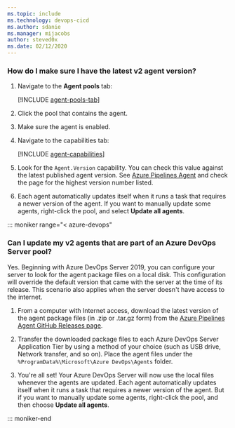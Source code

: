 ```yaml
---
ms.topic: include
ms.technology: devops-cicd
ms.author: sdanie
ms.manager: mijacobs
author: steved0x
ms.date: 02/12/2020
---
```


### How do I make sure I have the latest v2 agent version?

1.  Navigate to the **Agent pools** tab:

    [!INCLUDE [agent-pools-tab](../../includes/agent-pools-tab.md)]

1.  Click the pool that contains the agent.

1.  Make sure the agent is enabled.

1.  Navigate to the capabilities tab:

    [!INCLUDE [agent-capabilities](../../includes/agent-capabilities-tab.md)]

1.  Look for the `Agent.Version` capability. You can check this value against the latest published agent version. See [Azure Pipelines Agent](https://github.com/Microsoft/azure-pipelines-agent/releases) and check the page for the highest version number listed.

1.  Each agent automatically updates itself when it runs a task that requires a newer version of the agent. If you want to manually update some agents, right-click the pool, and select **Update all agents**.

::: moniker range="< azure-devops"

### Can I update my v2 agents that are part of an Azure DevOps Server pool?

Yes.
Beginning with Azure DevOps Server 2019, you can configure your server to look for the agent package files on a local disk.
This configuration will override the default version that came with the server at the time of its release.
This scenario also applies when the server doesn't have access to the internet.

1.  From a computer with Internet access, download the latest version of the agent package files (in .zip or .tar.gz form) from the [Azure Pipelines Agent GitHub Releases page](https://github.com/Microsoft/azure-pipelines-agent/releases).

2.  Transfer the downloaded package files to each Azure DevOps Server Application Tier by using a method of your choice (such as USB drive, Network transfer, and so on). Place the agent files under the `%ProgramData%\Microsoft\Azure DevOps\Agents` folder.

3.  You're all set! Your Azure DevOps Server will now use the local files whenever the agents are updated. Each agent automatically updates itself when it runs a task that requires a newer version of the agent. But if you want to manually update some agents, right-click the pool, and then choose **Update all agents**.

::: moniker-end
